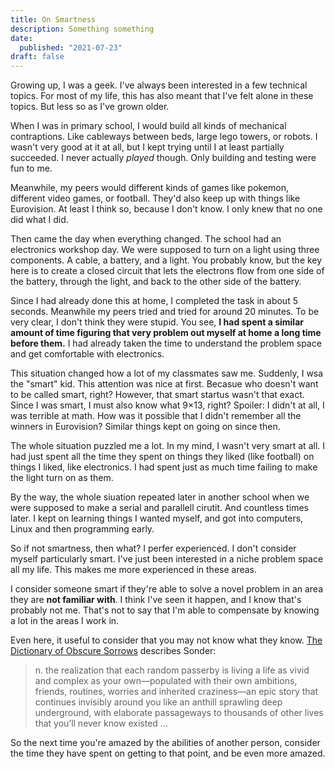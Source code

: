 ```yaml
---
title: On Smartness
description: Something something
date:
  published: "2021-07-23"
draft: false
---
```


Growing up, I was a geek. I've always been interested in a few technical topics. For most of my life, this has also meant that I've felt alone in these topics. But less so as I've grown older.

When I was in primary school, I would build all kinds of mechanical contraptions. Like cableways between beds, large lego towers, or robots. I wasn't very good at it at all, but I kept trying until I at least partially succeeded. I never actually _played_ though. Only building and testing were fun to me.

Meanwhile, my peers would different kinds of games like pokemon, different video games, or football. They'd also keep up with things like Eurovision. At least I think so, because I don't know. I only knew that no one did what I did.

Then came the day when everything changed. The school had an electronics workshop day. We were supposed to turn on a light using three components. A cable, a battery, and a light. You probably know, but the key here is to create a closed circuit that lets the electrons flow from one side of the battery, through the light, and back to the other side of the battery.

Since I had already done this at home, I completed the task in about 5 seconds. Meanwhile my peers tried and tried for around 20 minutes. To be very clear, I don't think they were stupid. You see, **I had spent a similar amount of time figuring that very problem out myself at home a long time before them.** I had already taken the time to understand the problem space and get comfortable with electronics.

This situation changed how a lot of my classmates saw me. Suddenly, I wsa the "smart" kid. This attention was nice at first. Becasue who doesn't want to be called smart, right? However, that smart startus wasn't that exact. Since I was smart, I must also know what 9×13, right? Spoiler: I didn't at all, I was terrible at math. How was it possible that I didn't remember all the winners in Eurovision? Similar things kept on going on since then.

The whole situation puzzled me a lot. In my mind, I wasn't very smart at all. I had just spent all the time they spent on things they liked (like football) on things I liked, like electronics. I had spent just as much time failing to make the light turn on as them.

By the way, the whole siuation repeated later in another school when we were supposed to make a serial and parallell cirutit. And countless times later. I kept on learning things I wanted myself, and got into computers, Linux and then programming early.

So if not smartness, then what? I perfer experienced. I don't consider myself particularly smart. I've just been interested in a niche problem space all my life. This makes me more experienced in these areas.

I consider someone smart if they're able to solve a novel problem in an area they are **not familiar with**. I think I've seen it happen, and I know that's probably not me. That's not to say that I'm able to compensate by knowing a lot in the areas I work in.

Even here, it useful to consider that you may not know what they know. [The Dictionary of Obscure Sorrows](https://www.dictionaryofobscuresorrows.com/) describes Sonder:

> n. the realization that each random passerby is living a life as vivid and complex as your own—populated with their own ambitions, friends, routines, worries and inherited craziness—an epic story that continues invisibly around you like an anthill sprawling deep underground, with elaborate passageways to thousands of other lives that you’ll never know existed ...

So the next time you're amazed by the abilities of another person, consider the time they have spent on getting to that point, and be even more amazed.
